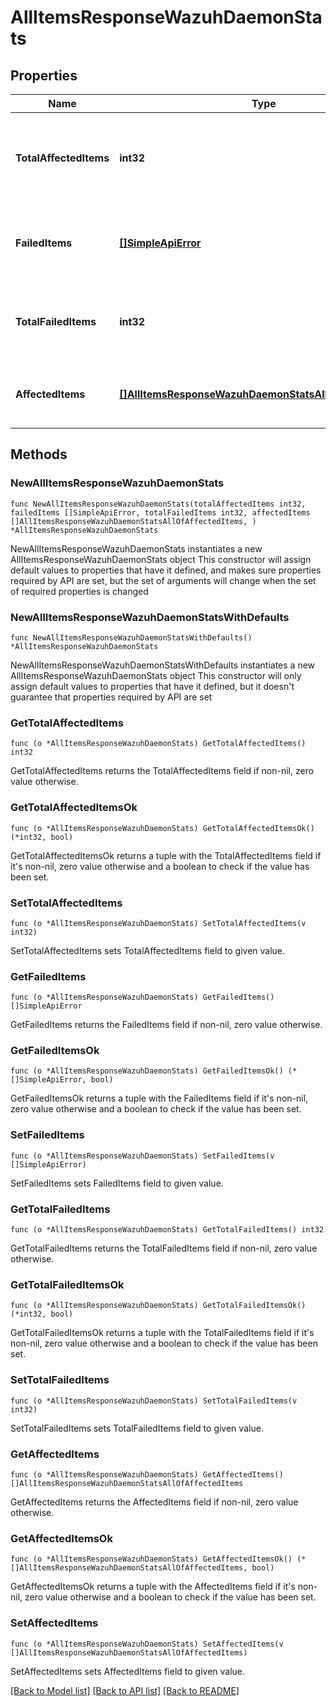 # AllItemsResponseWazuhDaemonStats

## Properties

Name | Type | Description | Notes
------------ | ------------- | ------------- | -------------
**TotalAffectedItems** | **int32** | Number of items that have successfully applied the requested operation | 
**FailedItems** | [**[]SimpleApiError**](SimpleApiError.md) | List of items that have failed applying the requested operation | 
**TotalFailedItems** | **int32** | Number of items that have failed applying the requested operation | 
**AffectedItems** | [**[]AllItemsResponseWazuhDaemonStatsAllOfAffectedItems**](AllItemsResponseWazuhDaemonStatsAllOfAffectedItems.md) | Items that successfully applied the API call action | 

## Methods

### NewAllItemsResponseWazuhDaemonStats

`func NewAllItemsResponseWazuhDaemonStats(totalAffectedItems int32, failedItems []SimpleApiError, totalFailedItems int32, affectedItems []AllItemsResponseWazuhDaemonStatsAllOfAffectedItems, ) *AllItemsResponseWazuhDaemonStats`

NewAllItemsResponseWazuhDaemonStats instantiates a new AllItemsResponseWazuhDaemonStats object
This constructor will assign default values to properties that have it defined,
and makes sure properties required by API are set, but the set of arguments
will change when the set of required properties is changed

### NewAllItemsResponseWazuhDaemonStatsWithDefaults

`func NewAllItemsResponseWazuhDaemonStatsWithDefaults() *AllItemsResponseWazuhDaemonStats`

NewAllItemsResponseWazuhDaemonStatsWithDefaults instantiates a new AllItemsResponseWazuhDaemonStats object
This constructor will only assign default values to properties that have it defined,
but it doesn't guarantee that properties required by API are set

### GetTotalAffectedItems

`func (o *AllItemsResponseWazuhDaemonStats) GetTotalAffectedItems() int32`

GetTotalAffectedItems returns the TotalAffectedItems field if non-nil, zero value otherwise.

### GetTotalAffectedItemsOk

`func (o *AllItemsResponseWazuhDaemonStats) GetTotalAffectedItemsOk() (*int32, bool)`

GetTotalAffectedItemsOk returns a tuple with the TotalAffectedItems field if it's non-nil, zero value otherwise
and a boolean to check if the value has been set.

### SetTotalAffectedItems

`func (o *AllItemsResponseWazuhDaemonStats) SetTotalAffectedItems(v int32)`

SetTotalAffectedItems sets TotalAffectedItems field to given value.


### GetFailedItems

`func (o *AllItemsResponseWazuhDaemonStats) GetFailedItems() []SimpleApiError`

GetFailedItems returns the FailedItems field if non-nil, zero value otherwise.

### GetFailedItemsOk

`func (o *AllItemsResponseWazuhDaemonStats) GetFailedItemsOk() (*[]SimpleApiError, bool)`

GetFailedItemsOk returns a tuple with the FailedItems field if it's non-nil, zero value otherwise
and a boolean to check if the value has been set.

### SetFailedItems

`func (o *AllItemsResponseWazuhDaemonStats) SetFailedItems(v []SimpleApiError)`

SetFailedItems sets FailedItems field to given value.


### GetTotalFailedItems

`func (o *AllItemsResponseWazuhDaemonStats) GetTotalFailedItems() int32`

GetTotalFailedItems returns the TotalFailedItems field if non-nil, zero value otherwise.

### GetTotalFailedItemsOk

`func (o *AllItemsResponseWazuhDaemonStats) GetTotalFailedItemsOk() (*int32, bool)`

GetTotalFailedItemsOk returns a tuple with the TotalFailedItems field if it's non-nil, zero value otherwise
and a boolean to check if the value has been set.

### SetTotalFailedItems

`func (o *AllItemsResponseWazuhDaemonStats) SetTotalFailedItems(v int32)`

SetTotalFailedItems sets TotalFailedItems field to given value.


### GetAffectedItems

`func (o *AllItemsResponseWazuhDaemonStats) GetAffectedItems() []AllItemsResponseWazuhDaemonStatsAllOfAffectedItems`

GetAffectedItems returns the AffectedItems field if non-nil, zero value otherwise.

### GetAffectedItemsOk

`func (o *AllItemsResponseWazuhDaemonStats) GetAffectedItemsOk() (*[]AllItemsResponseWazuhDaemonStatsAllOfAffectedItems, bool)`

GetAffectedItemsOk returns a tuple with the AffectedItems field if it's non-nil, zero value otherwise
and a boolean to check if the value has been set.

### SetAffectedItems

`func (o *AllItemsResponseWazuhDaemonStats) SetAffectedItems(v []AllItemsResponseWazuhDaemonStatsAllOfAffectedItems)`

SetAffectedItems sets AffectedItems field to given value.



[[Back to Model list]](../README.md#documentation-for-models) [[Back to API list]](../README.md#documentation-for-api-endpoints) [[Back to README]](../README.md)


